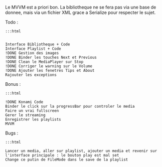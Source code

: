 Le MVVM est a priori bon.
La bibliotheque ne se fera pas via une base de donnee, mais via un fichier XML grace a Serialize pour respecter le sujet.

Todo :

	:::html

	
	Interface Bibliotheque + Code
	Interface Playlist + Code
	!DONE Gestion des images
	!DONE Binder les touches Next et Previous
	!DONE Clean le MediaPlayer sur Stop
	!DONE Corriger le warning sur le Volume
	!DONE Ajouter les fenetres Tips et About
	Rajouter les exceptions
	

Bonus :

	:::html

	!DONE Konami Code
	Binder le click sur la progressBar pour controler le media
	Faire un vrai fullscreen
	Gerer le streaming
	Enregistrer les playlists
	MVVM

Bugs :
	
	:::html
	
	Lancer un media, aller sur playlist, ajouter un media et revenir sur l'interface principale : le bouton play est mal set
	Change ce putin de FileMode dans le save de la playlist